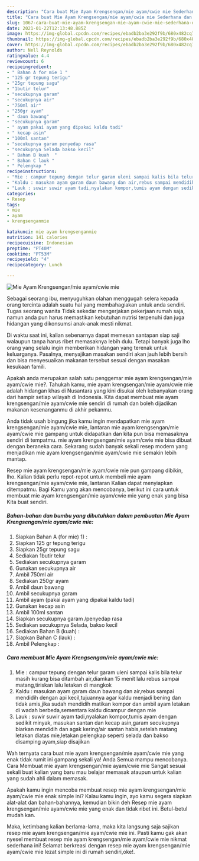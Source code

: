 ```yaml
---
description: "Cara buat Mie Ayam Krengsengan/mie ayam/cwie mie Sederhana dan Mudah Dibuat"
title: "Cara buat Mie Ayam Krengsengan/mie ayam/cwie mie Sederhana dan Mudah Dibuat"
slug: 1067-cara-buat-mie-ayam-krengsengan-mie-ayam-cwie-mie-sederhana-dan-mudah-dibuat
date: 2021-01-22T12:13:48.885Z
image: https://img-global.cpcdn.com/recipes/ebadb2ba3e292f9b/680x482cq70/mie-ayam-krengsenganmie-ayamcwie-mie-foto-resep-utama.jpg
thumbnail: https://img-global.cpcdn.com/recipes/ebadb2ba3e292f9b/680x482cq70/mie-ayam-krengsenganmie-ayamcwie-mie-foto-resep-utama.jpg
cover: https://img-global.cpcdn.com/recipes/ebadb2ba3e292f9b/680x482cq70/mie-ayam-krengsenganmie-ayamcwie-mie-foto-resep-utama.jpg
author: Nell Reynolds
ratingvalue: 4.4
reviewcount: 6
recipeingredient:
- " Bahan A for mie 1 "
- "125 gr tepung terigu"
- "25gr tepung sagu"
- "1butir telur"
- "secukupnya garam"
- "secukupnya air"
- "750ml air"
- "250gr ayam"
- " daun bawang"
- "secukupnya garam"
- " ayam pakai ayam yang dipakai kaldu tadi"
- " kecap asin"
- "100ml santan"
- "secukupnya garam penyedap rasa"
- "secukupnya Selada bakso kecil"
- " Bahan B kuah  "
- " Bahan C lauk "
- " Pelengkap "
recipeinstructions:
- "Mie : campur tepung dengan telur garam uleni sampai kalis bila telur masih kurang bisa ditambah air,diamkan 15 menit lalu rebus sampai matang,tiriskan lalu letakan di mangkok"
- "Kaldu : masukan ayam garam daun bawang dan air,rebus sampai mendidih dengan api kecil,tujuannya agar kaldu menjadi bening dan tidak amis,jika sudah mendidih matikan kompor dan ambil ayam letakan di wadah berbeda,sementara kaldu dicampur dengan mie"
- "Lauk : suwir suwir ayam tadi,nyalakan kompor,tumis ayam dengan sedikit minyak, masukan santan dan kecap asin,garam secukupnya biarkan mendidih dan agak kering/air santan habis,setelah matang letakan diatas mie,letakan pelengkap seperti selada dan bakso disamping ayam,siap disajikan"
categories:
- Resep
tags:
- mie
- ayam
- krengsenganmie

katakunci: mie ayam krengsenganmie 
nutrition: 141 calories
recipecuisine: Indonesian
preptime: "PT40M"
cooktime: "PT53M"
recipeyield: "4"
recipecategory: Lunch

---
```



![Mie Ayam Krengsengan/mie ayam/cwie mie](https://img-global.cpcdn.com/recipes/ebadb2ba3e292f9b/680x482cq70/mie-ayam-krengsenganmie-ayamcwie-mie-foto-resep-utama.jpg)

Sebagai seorang ibu, menyuguhkan olahan menggugah selera kepada orang tercinta adalah suatu hal yang membahagiakan untuk anda sendiri. Tugas seorang  wanita Tidak sekedar mengerjakan pekerjaan rumah saja, namun anda pun harus memastikan kebutuhan nutrisi terpenuhi dan juga hidangan yang dikonsumsi anak-anak mesti nikmat.

Di waktu  saat ini, kalian sebenarnya dapat memesan santapan siap saji walaupun tanpa harus ribet memasaknya lebih dulu. Tetapi banyak juga lho orang yang selalu ingin memberikan hidangan yang terenak untuk keluarganya. Pasalnya, menyajikan masakan sendiri akan jauh lebih bersih dan bisa menyesuaikan makanan tersebut sesuai dengan masakan kesukaan famili. 



Apakah anda merupakan salah satu penggemar mie ayam krengsengan/mie ayam/cwie mie?. Tahukah kamu, mie ayam krengsengan/mie ayam/cwie mie adalah hidangan khas di Nusantara yang kini disukai oleh kebanyakan orang dari hampir setiap wilayah di Indonesia. Kita dapat membuat mie ayam krengsengan/mie ayam/cwie mie sendiri di rumah dan boleh dijadikan makanan kesenanganmu di akhir pekanmu.

Anda tidak usah bingung jika kamu ingin mendapatkan mie ayam krengsengan/mie ayam/cwie mie, lantaran mie ayam krengsengan/mie ayam/cwie mie gampang untuk didapatkan dan kita pun bisa memasaknya sendiri di tempatmu. mie ayam krengsengan/mie ayam/cwie mie bisa dibuat dengan beraneka cara. Sekarang sudah banyak sekali resep modern yang menjadikan mie ayam krengsengan/mie ayam/cwie mie semakin lebih mantap.

Resep mie ayam krengsengan/mie ayam/cwie mie pun gampang dibikin, lho. Kalian tidak perlu repot-repot untuk membeli mie ayam krengsengan/mie ayam/cwie mie, lantaran Kalian dapat menyiapkan ditempatmu. Bagi Kamu yang akan mencobanya, berikut ini cara untuk membuat mie ayam krengsengan/mie ayam/cwie mie yang enak yang bisa Kita buat sendiri.

<!--inarticleads1-->

##### Bahan-bahan dan bumbu yang dibutuhkan dalam pembuatan Mie Ayam Krengsengan/mie ayam/cwie mie:

1. Siapkan  Bahan A (for mie) 1) :
1. Siapkan 125 gr tepung terigu
1. Siapkan 25gr tepung sagu
1. Sediakan 1butir telur
1. Sediakan secukupnya garam
1. Gunakan secukupnya air
1. Ambil 750ml air
1. Sediakan 250gr ayam
1. Ambil  daun bawang
1. Ambil secukupnya garam
1. Ambil  ayam (pakai ayam yang dipakai kaldu tadi)
1. Gunakan  kecap asin
1. Ambil 100ml santan
1. Siapkan secukupnya garam /penyedap rasa
1. Sediakan secukupnya Selada, bakso kecil
1. Sediakan  Bahan B (kuah)  :
1. Siapkan  Bahan C (lauk) :
1. Ambil  Pelengkap :




<!--inarticleads2-->

##### Cara membuat Mie Ayam Krengsengan/mie ayam/cwie mie:

1. Mie : campur tepung dengan telur garam uleni sampai kalis bila telur masih kurang bisa ditambah air,diamkan 15 menit lalu rebus sampai matang,tiriskan lalu letakan di mangkok
1. Kaldu : masukan ayam garam daun bawang dan air,rebus sampai mendidih dengan api kecil,tujuannya agar kaldu menjadi bening dan tidak amis,jika sudah mendidih matikan kompor dan ambil ayam letakan di wadah berbeda,sementara kaldu dicampur dengan mie
1. Lauk : suwir suwir ayam tadi,nyalakan kompor,tumis ayam dengan sedikit minyak, masukan santan dan kecap asin,garam secukupnya biarkan mendidih dan agak kering/air santan habis,setelah matang letakan diatas mie,letakan pelengkap seperti selada dan bakso disamping ayam,siap disajikan




Wah ternyata cara buat mie ayam krengsengan/mie ayam/cwie mie yang enak tidak rumit ini gampang sekali ya! Anda Semua mampu mencobanya. Cara Membuat mie ayam krengsengan/mie ayam/cwie mie Sangat sesuai sekali buat kalian yang baru mau belajar memasak ataupun untuk kalian yang sudah ahli dalam memasak.

Apakah kamu ingin mencoba membuat resep mie ayam krengsengan/mie ayam/cwie mie enak simple ini? Kalau kamu ingin, ayo kamu segera siapkan alat-alat dan bahan-bahannya, kemudian bikin deh Resep mie ayam krengsengan/mie ayam/cwie mie yang enak dan tidak ribet ini. Betul-betul mudah kan. 

Maka, ketimbang kalian berlama-lama, maka kita langsung saja sajikan resep mie ayam krengsengan/mie ayam/cwie mie ini. Pasti kamu gak akan nyesel membuat resep mie ayam krengsengan/mie ayam/cwie mie nikmat sederhana ini! Selamat berkreasi dengan resep mie ayam krengsengan/mie ayam/cwie mie lezat simple ini di rumah sendiri,oke!.


